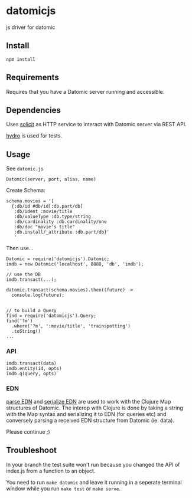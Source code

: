 # datomicjs

js driver for datomic

## Install

`npm install`

## Requirements

Requires that you have a Datomic server running and accessible.

## Dependencies

Uses [solicit](https://github.com/jkroso/solicit) as HTTP service to interact with Datomic server via REST API.

[hydro](https://github.com/hydrojs/hydro) is used for tests.

## Usage

See `datomic.js`

`Datomic(server, port, alias, name)`

Create Schema:

```
schema.movies = '[
  {:db/id #db/id[:db.part/db]
   :db/ident :movie/title
   :db/valueType :db.type/string
   :db/cardinality :db.cardinality/one
   :db/doc "movie's title"
   :db.install/_attribute :db.part/db}'
   '
```

Then use...

```
Datomic = require('datomicjs').Datomic;
imdb = new Datomic('localhost', 8888, 'db', 'imdb');

// use the DB
imdb.transact(...);

datomic.transact(schema.movies).then((future) ->
  console.log(future);


// to build a Query
find = require('datomicjs').Query;
find('?m')
  .where('?m', ':movie/title', 'trainspotting')
  .toString()
...
```

### API

```
imdb.transact(data)
imdb.entity(id, opts)
imdb.q(query, opts)
```

### EDN

[parse EDN](https://github.com/jkroso/parse-edn) and [serialize EDN](https://github.com/jkroso/serialize-edn) are used to work with the Clojure Map structures of Datomic. The interop with Clojure is done by taking a string with the Map syntax and serializing it to EDN (for queries etc) and conversely parsing a received EDN structure from Datomic (ie. data).

Please continue ;)

## Troubleshoot

In your branch the test suite won't run because you changed the API of index.js from a function to an object. 

You need to run `make datomic` and leave it running in a seperate terminal window while you run `make test` or `make serve`.





